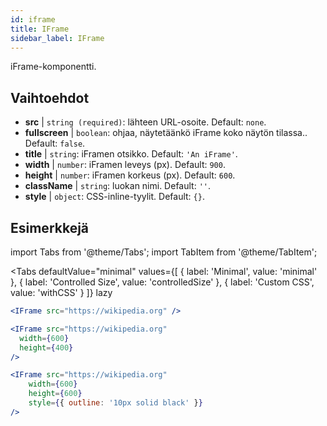 ```yaml
---
id: iframe 
title: IFrame
sidebar_label: IFrame
---
```


iFrame-komponentti.

## Vaihtoehdot

* __src__ | `string (required)`: lähteen URL-osoite. Default: `none`.
* __fullscreen__ | `boolean`: ohjaa, näytetäänkö iFrame koko näytön tilassa.. Default: `false`.
* __title__ | `string`: iFramen otsikko. Default: `'An iFrame'`.
* __width__ | `number`: iFramen leveys (px). Default: `900`.
* __height__ | `number`: iFramen korkeus (px). Default: `600`.
* __className__ | `string`: luokan nimi. Default: `''`.
* __style__ | `object`: CSS-inline-tyylit. Default: `{}`.


## Esimerkkejä

import Tabs from '@theme/Tabs';
import TabItem from '@theme/TabItem';

<Tabs
    defaultValue="minimal"
    values={[
        { label: 'Minimal', value: 'minimal' },
        { label: 'Controlled Size', value: 'controlledSize' },
        { label: 'Custom CSS', value: 'withCSS' }
    ]}
    lazy
>

<TabItem value="minimal" >

```jsx live
<IFrame src="https://wikipedia.org" />
```

</TabItem>

<TabItem value="controlledSize" >

```jsx live
<IFrame src="https://wikipedia.org" 
  width={600} 
  height={400} 
/>
```
</TabItem>

<TabItem value="withCSS" >

```jsx live
<IFrame src="https://wikipedia.org" 
    width={600} 
    height={600} 
    style={{ outline: '10px solid black' }}
/>
```
</TabItem>

</Tabs>


